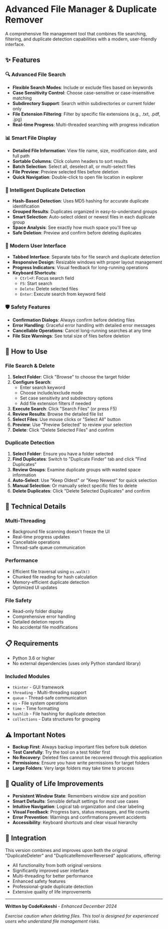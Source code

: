 # Advanced File Manager & Duplicate Remover

A comprehensive file management tool that combines file searching, filtering, and duplicate detection capabilities with a modern, user-friendly interface.

## ✨ Features

### 🔍 **Advanced File Search**
- **Flexible Search Modes**: Include or exclude files based on keywords
- **Case Sensitivity Control**: Choose case-sensitive or case-insensitive matching
- **Subdirectory Support**: Search within subdirectories or current folder only
- **File Extension Filtering**: Filter by specific file extensions (e.g., .txt, .pdf, .jpg)
- **Real-time Progress**: Multi-threaded searching with progress indication

### 📊 **Smart File Display**
- **Detailed File Information**: View file name, size, modification date, and full path
- **Sortable Columns**: Click column headers to sort results
- **Batch Selection**: Select all, deselect all, or multi-select files
- **File Preview**: Preview selected files before deletion
- **Quick Navigation**: Double-click to open file location in explorer

### 🔄 **Intelligent Duplicate Detection**
- **Hash-Based Detection**: Uses MD5 hashing for accurate duplicate identification
- **Grouped Results**: Duplicates organized in easy-to-understand groups
- **Smart Selection**: Auto-select oldest or newest files in each duplicate group
- **Space Analysis**: See exactly how much space you'll free up
- **Safe Deletion**: Preview and confirm before deleting duplicates

### 🎨 **Modern User Interface**
- **Tabbed Interface**: Separate tabs for file search and duplicate detection
- **Responsive Design**: Resizable windows with proper layout management
- **Progress Indicators**: Visual feedback for long-running operations
- **Keyboard Shortcuts**: 
  - `Ctrl+F`: Focus search field
  - `F5`: Start search
  - `Delete`: Delete selected files
  - `Enter`: Execute search from keyword field

### 🛡️ **Safety Features**
- **Confirmation Dialogs**: Always confirm before deleting files
- **Error Handling**: Graceful error handling with detailed error messages
- **Cancellable Operations**: Cancel long-running searches at any time
- **File Size Warnings**: See total size of files before deletion

## 🚀 How to Use

### File Search & Delete
1. **Select Folder**: Click "Browse" to choose the target folder
2. **Configure Search**: 
   - Enter search keyword
   - Choose include/exclude mode
   - Set case sensitivity and subdirectory options
   - Add file extension filters if needed
3. **Execute Search**: Click "Search Files" (or press F5)
4. **Review Results**: Browse the detailed file list
5. **Select Files**: Use mouse clicks or "Select All" button
6. **Preview**: Use "Preview Selected" to review your selection
7. **Delete**: Click "Delete Selected Files" and confirm

### Duplicate Detection
1. **Select Folder**: Ensure you have a folder selected
2. **Find Duplicates**: Switch to "Duplicate Finder" tab and click "Find Duplicates"
3. **Review Groups**: Examine duplicate groups with wasted space information
4. **Auto-Select**: Use "Keep Oldest" or "Keep Newest" for quick selection
5. **Manual Selection**: Or manually select specific files to delete
6. **Delete Duplicates**: Click "Delete Selected Duplicates" and confirm

## 🔧 Technical Details

### Multi-Threading
- Background file scanning doesn't freeze the UI
- Real-time progress updates
- Cancellable operations
- Thread-safe queue communication

### Performance
- Efficient file traversal using `os.walk()`
- Chunked file reading for hash calculation
- Memory-efficient duplicate detection
- Optimized UI updates

### File Safety
- Read-only folder display
- Comprehensive error handling
- Detailed deletion reports
- No accidental file modifications

## 📋 Requirements

- Python 3.6 or higher
- No external dependencies (uses only Python standard library)

### Included Modules
- `tkinter` - GUI framework
- `threading` - Multi-threading support  
- `queue` - Thread-safe communication
- `os` - File system operations
- `time` - Time formatting
- `hashlib` - File hashing for duplicate detection
- `collections` - Data structures for grouping

## ⚠️ Important Notes

- **Backup First**: Always backup important files before bulk deletion
- **Test Carefully**: Try the tool on a test folder first
- **No Recovery**: Deleted files cannot be recovered through this application
- **Permissions**: Ensure you have write permissions for target folders
- **Large Folders**: Very large folders may take time to process

## 🎯 Quality of Life Improvements

- **Persistent Window State**: Remembers window size and position
- **Smart Defaults**: Sensible default settings for most use cases
- **Intuitive Navigation**: Logical tab organization and clear labeling
- **Visual Feedback**: Progress bars, status messages, and file counts
- **Error Prevention**: Warnings and confirmations prevent accidents
- **Accessibility**: Keyboard shortcuts and clear visual hierarchy

## 🔄 Integration

This version combines and improves upon both the original "DuplicateDeleter" and "DuplicateRemoverReversed" applications, offering:

- All functionality from both original versions
- Significantly improved user interface
- Multi-threading for better performance
- Enhanced safety features
- Professional-grade duplicate detection
- Extensive quality of life improvements

---

**Written by CodeKokeshi** - *Enhanced December 2024*

*Exercise caution when deleting files. This tool is designed for experienced users who understand file management risks.*
